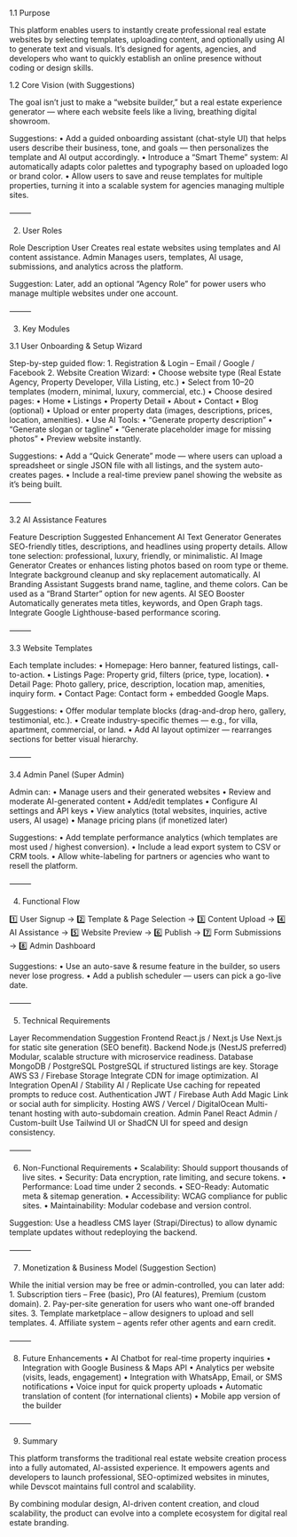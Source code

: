 1.1 Purpose

This platform enables users to instantly create professional real estate websites by selecting templates, uploading content, and optionally using AI to generate text and visuals. It’s designed for agents, agencies, and developers who want to quickly establish an online presence without coding or design skills.

1.2 Core Vision (with Suggestions)

The goal isn’t just to make a “website builder,” but a real estate experience generator — where each website feels like a living, breathing digital showroom.

Suggestions:
• Add a guided onboarding assistant (chat-style UI) that helps users describe their business, tone, and goals — then personalizes the template and AI output accordingly.
• Introduce a “Smart Theme” system: AI automatically adapts color palettes and typography based on uploaded logo or brand color.
• Allow users to save and reuse templates for multiple properties, turning it into a scalable system for agencies managing multiple sites.

⸻

2. User Roles

Role Description
User Creates real estate websites using templates and AI content assistance.
Admin Manages users, templates, AI usage, submissions, and analytics across the platform.

Suggestion: Later, add an optional “Agency Role” for power users who manage multiple websites under one account.

⸻

3. Key Modules

3.1 User Onboarding & Setup Wizard

Step-by-step guided flow: 1. Registration & Login – Email / Google / Facebook 2. Website Creation Wizard:
• Choose website type (Real Estate Agency, Property Developer, Villa Listing, etc.)
• Select from 10–20 templates (modern, minimal, luxury, commercial, etc.)
• Choose desired pages:
• Home
• Listings
• Property Detail
• About
• Contact
• Blog (optional)
• Upload or enter property data (images, descriptions, prices, location, amenities).
• Use AI Tools:
• “Generate property description”
• “Generate slogan or tagline”
• “Generate placeholder image for missing photos”
• Preview website instantly.

Suggestions:
• Add a “Quick Generate” mode — where users can upload a spreadsheet or single JSON file with all listings, and the system auto-creates pages.
• Include a real-time preview panel showing the website as it’s being built.

⸻

3.2 AI Assistance Features

Feature Description Suggested Enhancement
AI Text Generator Generates SEO-friendly titles, descriptions, and headlines using property details. Allow tone selection: professional, luxury, friendly, or minimalistic.
AI Image Generator Creates or enhances listing photos based on room type or theme. Integrate background cleanup and sky replacement automatically.
AI Branding Assistant Suggests brand name, tagline, and theme colors. Can be used as a “Brand Starter” option for new agents.
AI SEO Booster Automatically generates meta titles, keywords, and Open Graph tags. Integrate Google Lighthouse-based performance scoring.

⸻

3.3 Website Templates

Each template includes:
• Homepage: Hero banner, featured listings, call-to-action.
• Listings Page: Property grid, filters (price, type, location).
• Detail Page: Photo gallery, price, description, location map, amenities, inquiry form.
• Contact Page: Contact form + embedded Google Maps.

Suggestions:
• Offer modular template blocks (drag-and-drop hero, gallery, testimonial, etc.).
• Create industry-specific themes — e.g., for villa, apartment, commercial, or land.
• Add AI layout optimizer — rearranges sections for better visual hierarchy.

⸻

3.4 Admin Panel (Super Admin)

Admin can:
• Manage users and their generated websites
• Review and moderate AI-generated content
• Add/edit templates
• Configure AI settings and API keys
• View analytics (total websites, inquiries, active users, AI usage)
• Manage pricing plans (if monetized later)

Suggestions:
• Add template performance analytics (which templates are most used / highest conversion).
• Include a lead export system to CSV or CRM tools.
• Allow white-labeling for partners or agencies who want to resell the platform.

⸻

4. Functional Flow

1️⃣ User Signup → 2️⃣ Template & Page Selection → 3️⃣ Content Upload → 4️⃣ AI Assistance → 5️⃣ Website Preview → 6️⃣ Publish → 7️⃣ Form Submissions → 8️⃣ Admin Dashboard

Suggestions:
• Use an auto-save & resume feature in the builder, so users never lose progress.
• Add a publish scheduler — users can pick a go-live date.

⸻

5. Technical Requirements

Layer Recommendation Suggestion
Frontend React.js / Next.js Use Next.js for static site generation (SEO benefit).
Backend Node.js (NestJS preferred) Modular, scalable structure with microservice readiness.
Database MongoDB / PostgreSQL PostgreSQL if structured listings are key.
Storage AWS S3 / Firebase Storage Integrate CDN for image optimization.
AI Integration OpenAI / Stability AI / Replicate Use caching for repeated prompts to reduce cost.
Authentication JWT / Firebase Auth Add Magic Link or social auth for simplicity.
Hosting AWS / Vercel / DigitalOcean Multi-tenant hosting with auto-subdomain creation.
Admin Panel React Admin / Custom-built Use Tailwind UI or ShadCN UI for speed and design consistency.

⸻

6. Non-Functional Requirements
   • Scalability: Should support thousands of live sites.
   • Security: Data encryption, rate limiting, and secure tokens.
   • Performance: Load time under 2 seconds.
   • SEO-Ready: Automatic meta & sitemap generation.
   • Accessibility: WCAG compliance for public sites.
   • Maintainability: Modular codebase and version control.

Suggestion:
Use a headless CMS layer (Strapi/Directus) to allow dynamic template updates without redeploying the backend.

⸻

7. Monetization & Business Model (Suggestion Section)

While the initial version may be free or admin-controlled, you can later add: 1. Subscription tiers – Free (basic), Pro (AI features), Premium (custom domain). 2. Pay-per-site generation for users who want one-off branded sites. 3. Template marketplace – allow designers to upload and sell templates. 4. Affiliate system – agents refer other agents and earn credit.

⸻

8. Future Enhancements
   • AI Chatbot for real-time property inquiries
   • Integration with Google Business & Maps API
   • Analytics per website (visits, leads, engagement)
   • Integration with WhatsApp, Email, or SMS notifications
   • Voice input for quick property uploads
   • Automatic translation of content (for international clients)
   • Mobile app version of the builder

⸻

9. Summary

This platform transforms the traditional real estate website creation process into a fully automated, AI-assisted experience.
It empowers agents and developers to launch professional, SEO-optimized websites in minutes, while Devscot maintains full control and scalability.

By combining modular design, AI-driven content creation, and cloud scalability, the product can evolve into a complete ecosystem for digital real estate branding.
